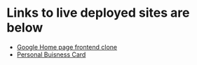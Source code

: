 # Links to live deployed sites are below 

* [Google Home page frontend clone](https://65aeb240ba900434abb4f4ec--incomparable-kelpie-389bbe.netlify.app/)
* [Personal Buisness Card](https://akshatbuisnesscard.netlify.app)
